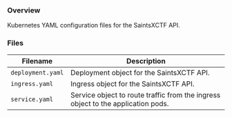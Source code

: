 ### Overview

Kubernetes YAML configuration files for the SaintsXCTF API.

### Files

| Filename               | Description                                                                                  |
|------------------------|----------------------------------------------------------------------------------------------|
| `deployment.yaml`      | Deployment object for the SaintsXCTF API.                                                    |
| `ingress.yaml`         | Ingress object for the SaintsXCTF API.                                                       |
| `service.yaml`         | Service object to route traffic from the ingress object to the application pods.             |